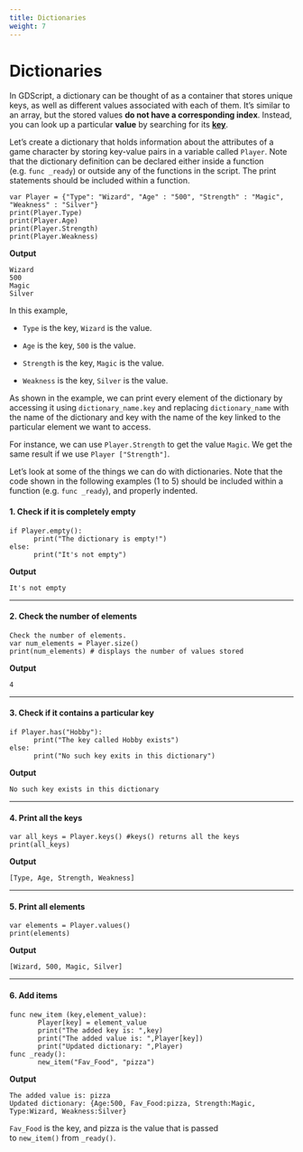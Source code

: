 ```yaml
---
title: Dictionaries
weight: 7
---
```


# Dictionaries

In GDScript, a dictionary can be thought of as a container that stores unique keys, as well as different values associated with each of them. It’s similar to an array, but the stored values **do not have a corresponding index**. Instead, you can look up a particular **value** by searching for its **<u>key</u>**.

Let’s create a dictionary that holds information about the attributes of a game character by storing key-value pairs in a variable called `Player`. Note that the dictionary definition can be declared either inside a function (e.g. `func _ready`) or outside any of the functions in the script. The print statements should be included within a function.

```gdscript
var Player = {"Type": "Wizard", "Age" : "500", "Strength" : "Magic", "Weakness" : "Silver"}
print(Player.Type)
print(Player.Age)
print(Player.Strength)
print(Player.Weakness)
```

**Output**

```
Wizard
500
Magic
Silver
```

In this example,

- `Type` is the key, `Wizard` is the value.

- `Age` is the key, `500` is the value.

- `Strength` is the key, `Magic` is the value.

- `Weakness` is the key, `Silver` is the value.

As shown in the example, we can print every element of the dictionary by accessing it using `dictionary_name.key` and replacing `dictionary_name` with the name of the dictionary and key with the name of the key linked to the particular element we want to access.

For instance, we can use `Player.Strength` to get the value `Magic`. We get the same result if we use `Player ["Strength"]`.

Let’s look at some of the things we can do with dictionaries. Note that the code shown in the following examples (1 to 5) should be included within a function (e.g. `func _ready`), and properly indented.

#### 1. Check if it is completely empty

```gdscript
if Player.empty():
      print("The dictionary is empty!")
else:
      print("It's not empty")
```

**Output**

`It's not empty`

---

#### 2. Check the number of elements

```gdscript
Check the number of elements.
var num_elements = Player.size()
print(num_elements) # displays the number of values stored
```

**Output**

`4`

---

#### 3. Check if it contains a particular key

```gdscript
if Player.has("Hobby"):
      print("The key called Hobby exists")
else:
      print("No such key exits in this dictionary")
```

**Output**

`No such key exists in this dictionary`

---

#### 4. Print all the keys

```gdscript
var all_keys = Player.keys() #keys() returns all the keys
print(all_keys)
```

**Output**

`[Type, Age, Strength, Weakness]`

---

#### 5. Print all elements

```gdscript
var elements = Player.values()
print(elements)
```

**Output**

`[Wizard, 500, Magic, Silver]`

---

#### 6. Add items

```gdscript
func new_item (key,element_value):
       Player[key] = element_value
       print("The added key is: ",key)
       print("The added value is: ",Player[key])
       print("Updated dictionary: ",Player)
func _ready():
       new_item("Fav_Food", "pizza")
```

**Output**

```
The added value is: pizza
Updated dictionary: {Age:500, Fav_Food:pizza, Strength:Magic, Type:Wizard, Weakness:Silver}
```

`Fav_Food` is the key, and pizza is the value that is passed to `new_item()` from `_ready()`.
